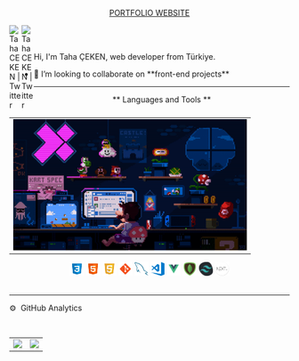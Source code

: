 
<a align='center' target="_blank" href="https://twitter.com/tahckn">
  <p>
    PORTFOLIO WEBSITE
</p>
</a>
 
<a href="https://twitter.com/tahckn">
  <img align="left" alt="Taha CEKEN | Twitter" width="22px" src="https://raw.githubusercontent.com/peterthehan/peterthehan/master/assets/twitter.svg" />
</a>
<a href="mailto:taha-ceken@hotmail.com">
  <img align="left" alt="Taha CEKEN | Twitter" width="22px" src="https://upload.wikimedia.org/wikipedia/commons/thumb/e/ec/Circle-icons-mail.svg/1200px-Circle-icons-mail.svg.png" />
  <br>
  <br>
</a>
<table align="right"><tr><td>
<img alt="GIF" src="https://github.com/Tahckn/Tahckn/blob/main/img/ezgif.com-gif-maker.gif?raw=true" width="420" height="236" />
</td></tr></table>
<p>
Hi, I'm Taha ÇEKEN, web developer from Türkiye.
</p>

<ul>
  <li> 👯 I’m looking to collaborate on **front-end projects**</li>
</ul>
  
<hr>

<p align="center"> ** Languages and Tools ** <br> <br> </p>
<div align="center">
<code><img height="25" src="https://raw.githubusercontent.com/Tahckn/Tahckn/e6ecd29134bfdad0587d14b87be2a8d823742915/img/icons8-css3.svg"></code>
<code><img height="25" src="https://raw.githubusercontent.com/Tahckn/Tahckn/e6ecd29134bfdad0587d14b87be2a8d823742915/img/icons8-html-5.svg"></code>
<code><img height="25" src="https://raw.githubusercontent.com/Tahckn/Tahckn/e6ecd29134bfdad0587d14b87be2a8d823742915/img/icons8-javascript-logo.svg"></code>
<code><img height="25" src="https://raw.githubusercontent.com/Tahckn/Tahckn/e6ecd29134bfdad0587d14b87be2a8d823742915/img/icons8-git.svg"></code>
<code><img height="25" src="https://github.com/Tahckn/Tahckn/blob/main/img/127428630-7563c6a0-4ce4-4b21-9473-b7c2b149f3c4.png?raw=true"></code>
<code><img height="25" src="https://github.com/Tahckn/Tahckn/blob/main/img/visual-studio-code.png?raw=true"></code>
<code><img height="25" src="https://github.com/Tahckn/Tahckn/blob/main/img/Vue-JS-01.png?raw=true"></code>
<code><img height="25" src="https://github.com/Tahckn/Tahckn/blob/main/img/pngwing.com.png?raw=true"></code>
<code><img height="25" src="https://raw.githubusercontent.com/Tahckn/Tahckn/main/img/Tailwind-img.png"></code>
<code><img height="25" src="https://raw.githubusercontent.com/Tahckn/Tahckn/main/img/nextjs-boilerplate-logo.png"></code>
  </div>
<br>
<hr>
<p>⚙️ &nbsp;GitHub Analytics</p>
<br>

<Table cellpadding="0">
  <tr style="padding: 0">
    <td>
  <a href="https://github.com/Tahckn">
  <img align=top height="180em" src="https://github-readme-stats-eight-theta.vercel.app/api?username=Tahckn&show_icons=true&theme=algolia&include_all_commits=true&count_private=true&title_color=dd2ee5&text_color=fefefe"/></td>
  <td>
    <a href="https://github.com/Tahckn">
  <img align=top height="180em" src="https://github-readme-stats.vercel.app/api/top-langs/?username=Tahckn&layout=compact&bg_color=050f2c&title_color=dd2ee5&text_color=fefefe"/></td>
  </tr>
</Table>

 

